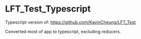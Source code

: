 # LFT_Test_Typescript

Typescript version of: https://github.com/KayinCheung/LFT_Test

Converted most of app to typescript, excluding reducers.